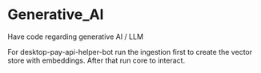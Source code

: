 # Generative_AI
Have code regarding generative AI / LLM

For desktop-pay-api-helper-bot run the ingestion first to create the vector store with embeddings. After that run core to interact.